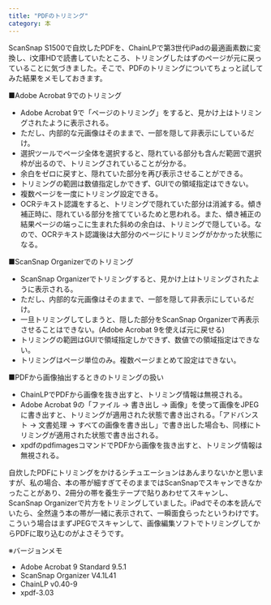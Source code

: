 ```yaml
---
title: "PDFのトリミング"
category: 本
---
```


ScanSnap S1500で自炊したPDFを、ChainLPで第3世代iPadの最適画素数に変換し、i文庫HDで読書していたところ、トリミングしたはずのページが元に戻っていることに気づきました。そこで、PDFのトリミングについてちょっと試してみた結果をメモしておきます。

■Adobe Acrobat 9でのトリミング

- Adobe Acrobat 9で「ページのトリミング」をすると、見かけ上はトリミングされたように表示される。
- ただし、内部的な元画像はそのままで、一部を隠して非表示にしているだけ。
- 選択ツールでページ全体を選択すると、隠れている部分も含んだ範囲で選択枠が出るので、トリミングされていることが分かる。
- 余白をゼロに戻すと、隠れていた部分を再び表示させることができる。
- トリミングの範囲は数値指定しかできず、GUIでの領域指定はできない。
- 複数ページを一度にトリミング設定できる。
- OCRテキスト認識をすると、トリミングで隠れていた部分は消滅する。傾き補正時に、隠れている部分を捨てているためと思われる。また、傾き補正の結果ページの端っこに生まれた斜めの余白は、トリミングで隠している。なので、OCRテキスト認識後は大部分のページにトリミングがかかった状態になる。

■ScanSnap Organizerでのトリミング

- ScanSnap Organizerでトリミングすると、見かけ上はトリミングされたように表示される。
- ただし、内部的な元画像はそのままで、一部を隠して非表示にしているだけ。
- 一旦トリミングしてしまうと、隠した部分をScanSnap Organizerで再表示させることはできない。(Adobe Acrobat 9を使えば元に戻せる)
- トリミングの範囲はGUIで領域指定しかできず、数値での領域指定はできない。
- トリミングはページ単位のみ。複数ページまとめて設定はできない。

■PDFから画像抽出するときのトリミングの扱い

- ChainLPでPDFから画像を抜き出すと、トリミング情報は無視される。
- Adobe Acrobat 9の「ファイル → 書き出し → 画像」を使って画像をJPEGに書き出すと、トリミングが適用された状態で書き出される。「アドバンスト → 文書処理 → すべての画像を書き出し」で書き出した場合も、同様にトリミングが適用された状態で書き出される。
- xpdfのpdfimagesコマンドでPDFから画像を抜き出すと、トリミング情報は無視される。

自炊したPDFにトリミングをかけるシチュエーションはあんまりないかと思いますが、私の場合、本の帯が細すぎてそのままではScanSnapでスキャンできなかったことがあり、2冊分の帯を養生テープで貼りあわせてスキャンし、ScanSnap Organizerで片方をトリミングしていました。iPadでその本を読んでいたら、全然違う本の帯が一緒に表示されて、一瞬面食らったというわけです。こういう場合はまずJPEGでスキャンして、画像編集ソフトでトリミングしてからPDFに取り込むのがよさそうです。

※バージョンメモ

- Adobe Acrobat 9 Standard 9.5.1
- ScanSnap Organizer V4.1L41
- ChainLP v0.40-9
- xpdf-3.03
